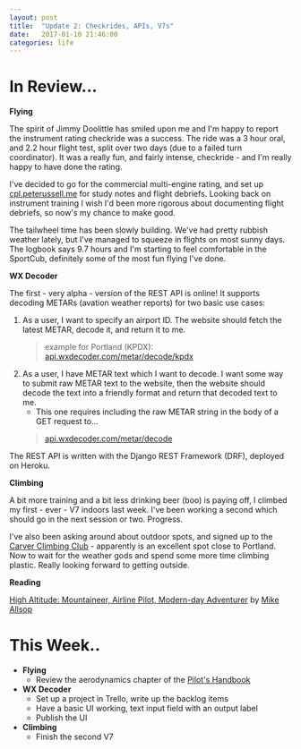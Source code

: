 ```yaml
---
layout: post
title:  "Update 2: Checkrides, APIs, V7s"
date:   2017-01-10 21:46:00
categories: life
---
```


# In Review...

**Flying**

The spirit of Jimmy Doolittle has smiled upon me and I'm happy to
report the instrument rating checkride was a success. The ride was
a 3 hour oral, and 2.2 hour flight test, split over two days
(due to a failed turn coordinator). It was a really fun, and fairly
intense, checkride - and I'm really happy to have done the rating.

I've decided to go for the commercial multi-engine rating, and set up
[cpl.peterussell.me][cpl] for study notes and flight debriefs. Looking
back on instrument training I wish I'd been more rigorous about
documenting flight debriefs, so now's my chance to make good.

The tailwheel time has been slowly building. We've had pretty rubbish
weather lately, but I've managed to squeeze in flights on most sunny
days. The logbook says 9.7 hours and I'm starting to feel comfortable
in the SportCub, definitely some of the most fun flying I've done.

**WX Decoder**

The first - very alpha - version of the REST API is online! It supports
decoding METARs (avation weather reports) for two basic use cases:
1. As a user, I want to specify an airport ID. The website should fetch the
   latest METAR, decode it, and return it to me.
   > example for Portland (KPDX): [api.wxdecoder.com/metar/decode/kpdx][wxd-api-pdx]
2. As a user, I have METAR text which I want to decode. I want some way
   to submit raw METAR text to the website, then the website should decode
   the text into a friendly format and return that decoded text to me.
   * This one requires including the raw METAR string in the body of a GET
     request to...
   > [api.wxdecoder.com/metar/decode][wxd-api-pdx]

The REST API is written with the Django REST Framework (DRF), deployed on
Heroku.

**Climbing**

A bit more training and a bit less drinking beer (boo) is paying off, I
climbed my first - ever - V7 indoors last week. I've been working a
second which should go in the next session or two. Progress.

I've also been asking around about outdoor spots, and signed up to the
[Carver Climbing Club][ccc] - apparently is an excellent spot close
to Portland. Now to wait for the weather gods and spend some more time
climbing plastic. Really looking forward to getting outside.

**Reading**

[High Altitude: Mountaineer, Airline Pilot, Modern-day Adventurer][ha] by
[Mike Allsop][stuff]

# This Week..

* **Flying**
  * Review the aerodynamics chapter of the [Pilot's Handbook][phak]
* **WX Decoder**
  * Set up a project in Trello, write up the backlog items
  * Have a basic UI working, text input field with an output label
  * Publish the UI
* **Climbing**
  * Finish the second V7


[cpl]: http://cpl.peterussell.me
[wxd-api-pdx]: http://api.wxdecoder.com/metar/decode/kpdx
[ccc]: http://www.carverclimbingclub.org
[phak]: https://www.faa.gov/regulations_policies/handbooks_manuals/aviation/phak/
[ha]: http://www.goodreads.com/book/show/18595506-high-altitude
[stuff]: http://www.stuff.co.nz/national/9267885/Living-the-high-life
